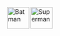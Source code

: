 <img width="50px" align="right" src="https://media.giphy.com/media/EksD1gweEEdGw/giphy.gif" alt="Superman" />
<img width="50px" align="right" src="https://media.giphy.com/media/dG0s6kqq7N2JcoNuiD/giphy.gif" alt="Batman" />
